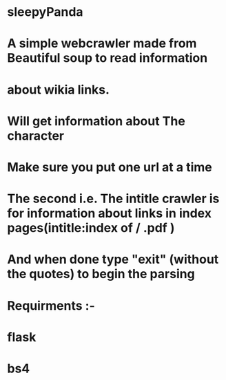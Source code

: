 # sleepyPanda
# A simple webcrawler made from Beautiful soup to read information 
# about wikia links.
# Will get information about The character
# Make sure you put one url at a time
# The second i.e. The intitle crawler is for information about links in index pages(intitle:index of / .pdf <name of the book>)
# And when done type "exit" (without the quotes) to begin the parsing
# Requirments :-
# flask
# bs4

